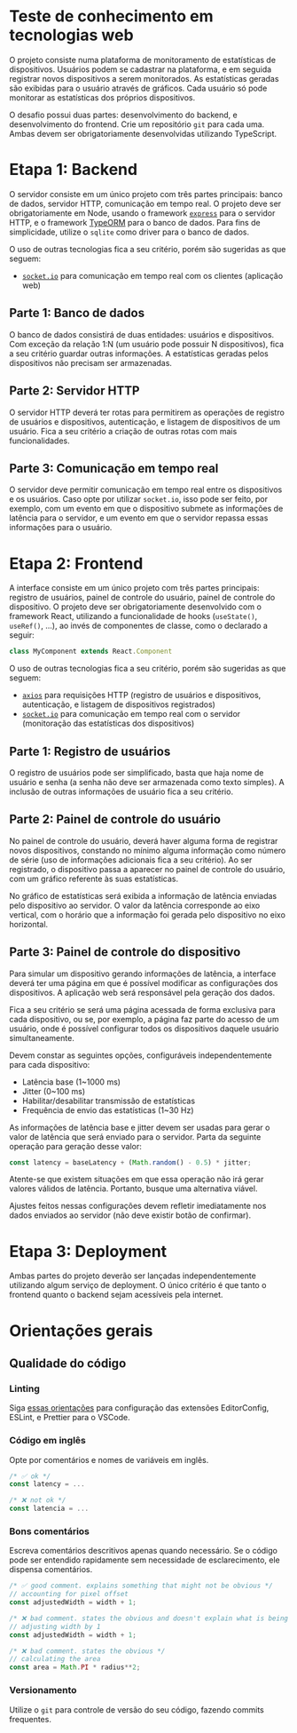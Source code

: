 # Teste de conhecimento em tecnologias web

O projeto consiste numa plataforma de monitoramento de estatísticas de dispositivos.
Usuários podem se cadastrar na plataforma, e em seguida registrar novos dispositivos a serem monitorados.
As estatísticas geradas são exibidas para o usuário através de gráficos.
Cada usuário só pode monitorar as estatísticas dos próprios dispositivos.

O desafio possui duas partes: desenvolvimento do backend, e desenvolvimento do frontend.
Crie um repositório `git` para cada uma. Ambas devem ser obrigatoriamente desenvolvidas utilizando TypeScript.

# Etapa 1: Backend

O servidor consiste em um único projeto com três partes principais: banco de dados, servidor HTTP, comunicação em tempo real.
O projeto deve ser obrigatoriamente em Node, usando o framework [`express`](https://expressjs.com/) para o servidor HTTP, e o framework [TypeORM](https://typeorm.io/) para o banco de dados. Para fins de simplicidade, utilize o `sqlite` como driver para o banco de dados.

O uso de outras tecnologias fica a seu critério, porém são sugeridas as que seguem:

- [`socket.io`](https://socket.io/) para comunicação em tempo real com os clientes (aplicação web)

## Parte 1: Banco de dados

O banco de dados consistirá de duas entidades: usuários e dispositivos. Com exceção da relação 1:N (um usuário pode possuir N dispositivos), fica a seu critério guardar outras informações. A estatísticas geradas pelos dispositivos não precisam ser armazenadas.

## Parte 2: Servidor HTTP

O servidor HTTP deverá ter rotas para permitirem as operações de registro de usuários e dispositivos, autenticação, e listagem de dispositivos de um usuário. Fica a seu critério a criação de outras rotas com mais funcionalidades.

## Parte 3: Comunicação em tempo real

O servidor deve permitir comunicação em tempo real entre os dispositivos e os usuários. Caso opte por utilizar `socket.io`, isso pode ser feito, por exemplo, com um evento em que o dispositivo submete as informações de latência para o servidor, e um evento em que o servidor repassa essas informações para o usuário.

# Etapa 2: Frontend

A interface consiste em um único projeto com três partes principais: registro de usuários, painel de controle do usuário, painel de controle do dispositivo.
O projeto deve ser obrigatoriamente desenvolvido com o framework React, utilizando a funcionalidade de hooks (`useState()`, `useRef()`, ...), ao invés de componentes de classe, como o declarado a seguir:

```js 
class MyComponent extends React.Component
```

O uso de outras tecnologias fica a seu critério, porém são sugeridas as que seguem:

- [`axios`](https://axios-http.com/docs/intro) para requisições HTTP (registro de usuários e dispositivos, autenticação, e listagem de dispositivos registrados)
- [`socket.io`](https://socket.io/) para comunicação em tempo real com o servidor (monitoração das estatísticas dos dispositivos)

## Parte 1: Registro de usuários

O registro de usuários pode ser simplificado, basta que haja nome de usuário e senha (a senha não deve ser armazenada como texto simples). A inclusão de outras informações de usuário fica a seu critério.

## Parte 2: Painel de controle do usuário

No painel de controle do usuário, deverá haver alguma forma de registrar novos dispositivos, constando no mínimo alguma informação como número de série (uso de informações adicionais fica a seu critério). Ao ser registrado, o dispositivo passa a aparecer no painel de controle do usuário, com um gráfico referente às suas estatísticas.

No gráfico de estatísticas será exibida a informação de latência enviadas pelo dispositivo ao servidor. O valor da latência corresponde ao eixo vertical, com o horário que a informação foi gerada pelo dispositivo no eixo horizontal.

## Parte 3: Painel de controle do dispositivo

Para simular um dispositivo gerando informações de latência, a interface deverá ter uma página em que é possível modificar as configurações dos dispositivos. A aplicação web será responsável pela geração dos dados.

Fica a seu critério se será uma página acessada de forma exclusiva para cada dispositivo, ou se, por exemplo, a página faz parte do acesso de um usuário, onde é possível configurar todos os dispositivos daquele usuário simultaneamente.

Devem constar as seguintes opções, configuráveis independentemente para cada dispositivo:

- Latência base (1~1000 ms)
- Jitter (0~100 ms)
- Habilitar/desabilitar transmissão de estatísticas
- Frequência de envio das estatísticas (1~30 Hz)

As informações de latência base e jitter devem ser usadas para gerar o valor de latência que será enviado para o servidor. Parta da seguinte operação para geração desse valor:

```js
const latency = baseLatency + (Math.random() - 0.5) * jitter;
```

Atente-se que existem situações em que essa operação não irá gerar valores válidos de latência. Portanto, busque uma alternativa viável.

Ajustes feitos nessas configurações devem refletir imediatamente nos dados enviados ao servidor (não deve existir botão de confirmar).

# Etapa 3: Deployment

Ambas partes do projeto deverão ser lançadas independentemente utilizando algum serviço de deployment. O único critério é que tanto o frontend quanto o backend sejam acessíveis pela internet.

# Orientações gerais

## Qualidade do código

### Linting

Siga [essas orientações](https://www.notion.so/EditorConfig-5f494ae4b47248c1b16681ff74d6766c) para configuração das extensões EditorConfig, ESLint, e Prettier para o VSCode.

### Código em inglês

Opte por comentários e nomes de variáveis em inglês.

```js
/* ✅ ok */
const latency = ...

/* ❌ not ok */
const latencia = ...
```

### Bons comentários

Escreva comentários descritivos apenas quando necessário. Se o código pode ser entendido rapidamente sem necessidade de esclarecimento, ele dispensa comentários.

```js
/* ✅ good comment. explains something that might not be obvious */
// accounting for pixel offset
const adjustedWidth = width + 1;

/* ❌ bad comment. states the obvious and doesn't explain what is being done */
// adjusting width by 1
const adjustedWidth = width + 1;

/* ❌ bad comment. states the obvious */
// calculating the area
const area = Math.PI * radius**2;
```

### Versionamento

Utilize o `git` para controle de versão do seu código, fazendo commits frequentes.
